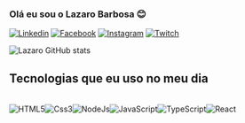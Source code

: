 ### Olá eu sou o Lazaro Barbosa 😊

[![Linkedin](https://img.shields.io/badge/LinkedIn-0077B5?style=for-the-badge&logo=linkedin&logoColor=white)](https://www.linkedin.com/in/lazaro-barbosa-2347591b0/)
[![Facebook](https://img.shields.io/badge/Facebook-1877F2?style=for-the-badge&logo=facebook&logoColor=white)](https://www.facebook.com/lazaro.barbosa.543/)
[![Instagram](https://img.shields.io/badge/Instagram-E4405F?style=for-the-badge&logo=instagram&logoColor=white)](https://www.instagram.com/lazaroangelov/)
[![Twitch](https://img.shields.io/badge/Twitch-9146FF?style=for-the-badge&logo=twitch&logoColor=white)](https://www.twitch.tv/cloneex3)

![Lazaro GitHub stats](https://github-readme-stats-puce-rho-60.vercel.app/api?username=LazaroBarbosa&show_icons=true&theme=onedark)

## Tecnologias que eu uso no meu dia

<div style="display: inline_block"><br/>
<img aling="center" alt="HTML5" src="https://img.shields.io/badge/HTML5-E34F26?style=for-the-badge&logo=html5&logoColor=white" /><img aling="center" alt="Css3" src="https://img.shields.io/badge/CSS3-1572B6?style=for-the-badge&logo=css3&logoColor=white" /><img aling="center" alt="NodeJs" src="https://img.shields.io/badge/Node.js-43853D?style=for-the-badge&logo=node.js&logoColor=white" /><img aling="center" alt="JavaScript" src="https://img.shields.io/badge/JavaScript-F7DF1E?style=for-the-badge&logo=javascript&logoColor=black" /><img aling="center" alt="TypeScript" src="https://img.shields.io/badge/TypeScript-007ACC?style=for-the-badge&logo=typescript&logoColor=white" /><img aling="center" alt="React" src="https://img.shields.io/badge/React-20232A?style=for-the-badge&logo=react&logoColor=61DAFB"/>
  </div>
